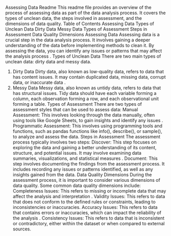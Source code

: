 Assessing Data Readme
This readme file provides an overview of the process of assessing data as part of the data analysis process. It covers the types of unclean data, the steps involved in assessment, and the dimensions of data quality.
Table of Contents
Assessing Data
Types of Unclean Data
Dirty Data
Messy Data
Types of Assessment
Steps in Assessment
Data Quality Dimensions
Assessing Data
Assessing data is a crucial step in the data analysis process. It involves gaining a deeper understanding of the data before implementing methods to clean it. By assessing the data, you can identify any issues or patterns that may affect the analysis process 
.
Types of Unclean Data
There are two main types of unclean data: dirty data and messy data.
1. Dirty Data
Dirty data, also known as low-quality data, refers to data that has content issues. It may contain duplicated data, missing data, corrupt data, or inaccurate data 
.
2. Messy Data
Messy data, also known as untidy data, refers to data that has structural issues. Tidy data should have each variable forming a column, each observation forming a row, and each observational unit forming a table.
Types of Assessment
There are two types of assessment styles that can be used to assess data:
Manual Assessment: This involves looking through the data manually, often using tools like Google Sheets, to gain insights and identify any issues 
.
Programmatic Assessment: This involves using programming tools and functions, such as pandas functions like info(), describe(), or sample(), to analyze and assess the data.
Steps in Assessment
The assessment process typically involves two steps:
Discover: This step focuses on exploring the data and gaining a better understanding of its content, structure, and potential issues. It may involve examining data summaries, visualizations, and statistical measures 
.
Document: This step involves documenting the findings from the assessment process. It includes recording any issues or patterns identified, as well as any insights gained from the data.
Data Quality Dimensions
During the assessment process, it is important to consider various dimensions of data quality. Some common data quality dimensions include:
Completeness Issues: This refers to missing or incomplete data that may affect the analysis and interpretation 
.
Validity Issues: This refers to data that does not conform to the defined rules or constraints, leading to inconsistencies or inaccuracies.
Accuracy Issues: This refers to data that contains errors or inaccuracies, which can impact the reliability of the analysis 
.
Consistency Issues: This refers to data that is inconsistent or contradictory, either within the dataset or when compared to external sources.